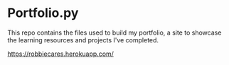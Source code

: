 # Portfolio.py

This repo contains the files used to build my portfolio, a site to showcase the learning resources and projects I've completed.

https://robbiecares.herokuapp.com/
